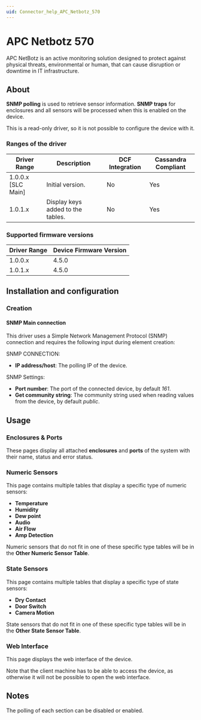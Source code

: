 ```yaml
---
uid: Connector_help_APC_Netbotz_570
---
```


# APC Netbotz 570

APC NetBotz is an active monitoring solution designed to protect against physical threats, environmental or human, that can cause disruption or downtime in IT infrastructure.

## About

**SNMP polling** is used to retrieve sensor information. **SNMP traps** for enclosures and all sensors will be processed when this is enabled on the device.

This is a read-only driver, so it is not possible to configure the device with it.

### Ranges of the driver

| **Driver Range**     | **Description**                   | **DCF Integration** | **Cassandra Compliant** |
|----------------------|-----------------------------------|---------------------|-------------------------|
| 1.0.0.x \[SLC Main\] | Initial version.                  | No                  | Yes                     |
| 1.0.1.x              | Display keys added to the tables. | No                  | Yes                     |

### Supported firmware versions

| **Driver Range** | **Device Firmware Version** |
|------------------|-----------------------------|
| 1.0.0.x          | 4.5.0                       |
| 1.0.1.x          | 4.5.0                       |

## Installation and configuration

### Creation

#### SNMP Main connection

This driver uses a Simple Network Management Protocol (SNMP) connection and requires the following input during element creation:

SNMP CONNECTION:

- **IP address/host**: The polling IP of the device.

SNMP Settings:

- **Port number**: The port of the connected device, by default *161*.
- **Get community string**: The community string used when reading values from the device, by default *public*.

## Usage

### Enclosures & Ports

These pages display all attached **enclosures** and **ports** of the system with their name, status and error status.

### Numeric Sensors

This page contains multiple tables that display a specific type of numeric sensors:

- **Temperature**
- **Humidity**
- **Dew point**
- **Audio**
- **Air Flow**
- **Amp Detection**

Numeric sensors that do not fit in one of these specific type tables will be in the **Other Numeric Sensor Table**.

### State Sensors

This page contains multiple tables that display a specific type of state sensors:

- **Dry Contact**
- **Door Switch**
- **Camera Motion**

State sensors that do not fit in one of these specific type tables will be in the **Other State Sensor Table**.

### Web Interface

This page displays the web interface of the device.

Note that the client machine has to be able to access the device, as otherwise it will not be possible to open the web interface.

## Notes

The polling of each section can be disabled or enabled.
